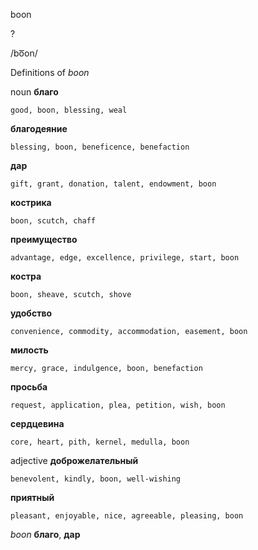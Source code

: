 boon

?

/bo͞on/

Definitions of _boon_

noun
**благо**

    good, boon, blessing, weal
**благодеяние**

    blessing, boon, beneficence, benefaction
**дар**

    gift, grant, donation, talent, endowment, boon
**кострика**

    boon, scutch, chaff
**преимущество**

    advantage, edge, excellence, privilege, start, boon
**костра**

    boon, sheave, scutch, shove
**удобство**

    convenience, commodity, accommodation, easement, boon
**милость**

    mercy, grace, indulgence, boon, benefaction
**просьба**

    request, application, plea, petition, wish, boon
**сердцевина**

    core, heart, pith, kernel, medulla, boon

adjective
**доброжелательный**

    benevolent, kindly, boon, well-wishing
**приятный**

    pleasant, enjoyable, nice, agreeable, pleasing, boon

_boon_
**благо**, **дар**